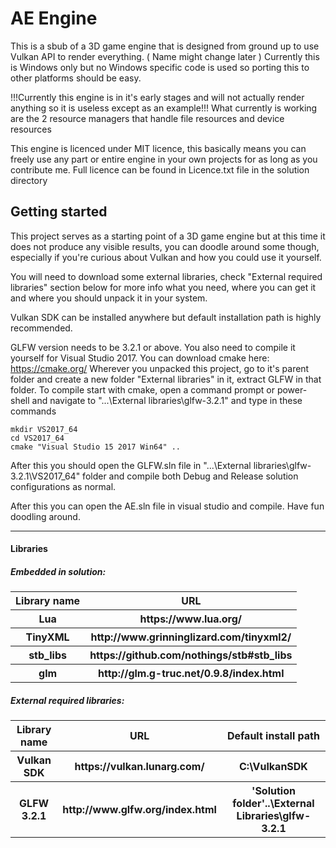 
# AE Engine

This is a sbub of a 3D game engine that is designed from ground up to use Vulkan API to render everything. ( Name might change later )
Currently this is Windows only but no Windows specific code is used so porting this to other platforms should be easy.

!!!Currently this engine is in it's early stages and will not actually render anything so it is useless except as an example!!!
What currently is working are the 2 resource managers that handle file resources and device resources

This engine is licenced under MIT licence, this basically means you can freely use any part or entire
engine in your own projects for as long as you contribute me.
Full licence can be found in Licence.txt file in the solution directory

## Getting started
This project serves as a starting point of a 3D game engine but at this time it does not produce any visible results, you can doodle around some though, especially if you're curious about Vulkan and how you could use it yourself.

You will need to download some external libraries, check "External required libraries" section below for more info what you need, where you can get it and where you should unpack it in your system.

Vulkan SDK can be installed anywhere but default installation path is highly recommended.

GLFW version needs to be 3.2.1 or above. You also need to compile it yourself for Visual Studio 2017. You can download cmake here: https://cmake.org/
Wherever you unpacked this project, go to it's parent folder and create a new folder "External libraries" in it, extract GLFW in that folder.
To compile start with cmake, open a command prompt or power-shell and navigate to "...\External libraries\glfw-3.2.1" and type in these commands
```
mkdir VS2017_64
cd VS2017_64
cmake "Visual Studio 15 2017 Win64" ..
```
After this you should open the GLFW.sln file in "...\External libraries\glfw-3.2.1\VS2017_64" folder and compile both Debug and Release solution configurations as normal.

After this you can open the AE.sln file in visual studio and compile.
Have fun doodling around.

---
#### Libraries
##### Embedded in solution:

<table>
	<tr>
		<th>Library name </th>
		<th>URL </th>
	</tr>
	<tr>
		<th>Lua </th>
		<th>https://www.lua.org/ </th>
	</tr>
	<tr>
		<th>TinyXML </th>
		<th>http://www.grinninglizard.com/tinyxml2/ </th>
	</tr>
	<tr>
		<th>stb_libs </th>
		<th>https://github.com/nothings/stb#stb_libs </th>
	</tr>
	<tr>
		<th>glm </th>
		<th>http://glm.g-truc.net/0.9.8/index.html </th>
	</tr>
</table>

##### External required libraries:

<table>
	<tr>
		<th>Library name </th>
		<th>URL </th>
		<th>Default install path </th>
	</tr>
	<tr>
		<th>Vulkan SDK </th>
		<th>https://vulkan.lunarg.com/ </th>
		<th>C:\VulkanSDK </th>
	</tr>
	<tr>
		<th>GLFW 3.2.1 </th>
		<th>http://www.glfw.org/index.html </th>
		<th>'Solution folder'..\External Libraries\glfw-3.2.1 </th>
	</tr>
</table>
